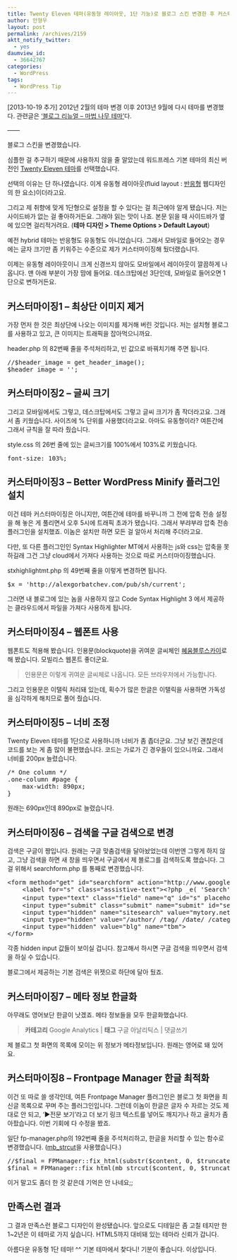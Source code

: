 ```yaml
---
title: Twenty Eleven 테마(유동형 레이아웃, 1단 가능)로 블로그 스킨 변경한 후 커스터마이징 했습니다
author: 안형우
layout: post
permalink: /archives/2159
aktt_notify_twitter:
  - yes
daumview_id:
  - 36642767
categories:
  - WordPress
tags:
  - WordPress Tip
---
```

[2013-10-19 추가] 2012년 2월의 테마 변경 이후 2013년 9월에 다시 테마를 변경했다. 관련글은 [&#8216;블로그 리뉴얼 – 마법 나무 테마&#8217;][1]다.

&#8212;&#8212;

블로그 스킨을 변경했습니다.

심플한 걸 추구하기 때문에 사용하지 않을 줄 알았는데 워드프레스 기본 테마의 최신 버전인 [Twenty Eleven 테마][2]를 선택했습니다.

선택의 이유는 단 하나였습니다. 이게 유동형 레이아웃(fluid layout : [반응형][3] 웹디자인의 한 요소)이더라고요.

그리고 제 취향에 맞게 1단형으로 설정을 할 수 있다는 걸 최근에야 알게 됐습니다. 저는 사이드바가 없는 걸 좋아하거든요. 그래야 읽는 맛이 나죠. 본문 읽을 때 사이드바가 옆에 있으면 걸리적거려요. (**테마 디자인 > Theme Options > Default Layout**)

예전 hybrid 테마는 반응형도 유동형도 아니었습니다. 그래서 모바일로 들어오는 경우에는 글자 크기만 좀 키워주는 수준으로 제가 커스터마이징해 뒀더랬습니다.

이제는 유동형 레이아웃이니 크게 신경쓰지 않아도 모바일에서 레이아웃이 깔끔하게 나옵니다. 맨 아래 부분이 가장 맘에 들어요. 데스크탑에선 3단인데, 모바일로 들어오면 1단으로 변하거든요.

## 커스터마이징1 &#8211; 최상단 이미지 제거

가장 먼저 한 것은 최상단에 나오는 이미지를 제거해 버린 것입니다. 저는 설치형 블로그를 사용하고 있고, 큰 이미지는 트래픽을 잡아먹으니까요.

header.php 의 82번째 줄을 주석처리하고, 빈 값으로 바꿔치기해 주면 됩니다.

<pre class="brush: php; gutter: true; first-line: 82">//$header_image = get_header_image();
$header_image = &#039;&#039;;</pre>

## 커스터마이징2 &#8211; 글씨 크기

그리고 모바일에서도 그렇고, 데스크탑에서도 그렇고 글씨 크기가 좀 작더라고요. 그래서 좀 키웠습니다. 사이즈에 % 단위를 사용했더라고요. 아마도 유동형이라? 여튼간에 그래서 규칙을 잘 따라 줬습니다.

style.css 의 26번 줄에 있는 글씨크기를 100%에서 103%로 키웠습니다.

<pre class="brush: css; gutter: true; first-line: 26">font-size: 103%;</pre>

<h2 class="brush: css; gutter: true; first-line: 26">
  커스터마이징3 &#8211; Better WordPress Minify 플러그인 설치
</h2>

<p class="brush: css; gutter: true; first-line: 26">
  이건 테마 커스터마이징은 아니지만, 여튼간에 테마를 바꾸니까 그 전에 압축 전송 설정을 해 놓은 게 풀리면서 오후 5시에 트래픽 초과가 됐습니다. 그래서 부랴부랴 압축 전송 플러그인을 설치했죠. 이놈은 설치만 하면 모든 걸 알아서 처리해 주더라고요.
</p>

<p class="brush: css; gutter: true; first-line: 26">
  다만, 또 다른 플러그인인 Syntax Highlighter MT에서 사용하는 js와 css는 압축을 못하길래 그건 그냥 cloud에서 가져다 사용하는 것으로 따로 커스터마이징했습니다.
</p>

<p class="brush: css; gutter: true; first-line: 26">
  stxhighlightmt.php 의 49번째 줄을 이렇게 변경하면 됩니다.
</p>

<pre class="brush: php; gutter: true; first-line: 49">$x = &#039;http://alexgorbatchev.com/pub/sh/current&#039;;</pre>

<p class="brush: php; gutter: true; first-line: 49">
  그러면 내 블로그에 있는 놈을 사용하지 않고 Code Syntax Highlight 3 에서 제공하는 클라우드에서 파일을 가져다 사용하게 됩니다.
</p>

<h2 class="brush: php; gutter: true; first-line: 49">
  커스터마이징4 &#8211; 웹폰트 사용
</h2>

<p class="brush: php; gutter: true; first-line: 49">
  웹폰트도 적용해 봤습니다. 인용문(blockquote)을 귀여운 글씨체인 <a href="http://api.mobilis.co.kr/webfonts/font_usage.html?fontface=HeummBlueSkyWeb">혜움블루스카이</a>로 해 봤습니다. 모빌리스 웹폰트 좋더군요.
</p>

> <p class="brush: php; gutter: true; first-line: 49">
>   인용문은 이렇게 귀여운 글씨체로 나옵니다. 모든 브라우저에서 가능합니다.
> </p>

<p class="brush: php; gutter: true; first-line: 49">
  그리고 인용문은 이탤릭 처리돼 있는데, 획수가 많은 한글은 이탤릭을 사용하면 가독성을 심각하게 해치므로 풀어 줬습니다.
</p>

<h2 class="brush: php; gutter: true; first-line: 49">
  커스터마이징5 &#8211; 너비 조정
</h2>

<p class="brush: php; gutter: true; first-line: 49">
  Twenty Eleven 테마를 1단으로 사용하니까 너비가 좀 좁더군요. 그냥 보긴 괜찮은데 코드를 보는 게 좀 많이 불편했습니다. 코드는 가로가 긴 경우들이 있으니까요. 그래서 너비를 200px 늘렸습니다.
</p>

<pre class="brush: css; gutter: true; first-line: 193">/* One column */
.one-column #page {
	max-width: 890px;
}</pre>

<p class="brush: php; gutter: true; first-line: 49">
  원래는 690px인데 890px로 늘렸습니다.
</p>

<h2 class="brush: php; gutter: true; first-line: 49">
  커스터마이징6 &#8211; 검색을 구글 검색으로 변경
</h2>

<p class="brush: php; gutter: true; first-line: 49">
  검색은 구글이 짱입니다. 원래는 구글 맞춤검색을 달아놨었는데 이번엔 그렇게 하지 않고, 그냥 검색을 하면 새 창을 띄우면서 구글에서 제 블로그를 검색하도록 했습니다. 그걸 위해서 searchform.php 를 통째로 변경했습니다.
</p>

<pre class="brush: html; gutter: true; first-line: 1">&lt;form method="get" id="searchform" action="http://www.google.co.kr/search" target="_blank"&gt;
	&lt;label for="s" class="assistive-text"&gt;&lt;?php _e( &#039;Search&#039;, &#039;twentyeleven&#039; ); ?&gt;&lt;/label&gt;
	&lt;input type="text" class="field" name="q" id="s" placeholder="&lt;?php esc_attr_e( &#039;검색&#039;, &#039;twentyeleven&#039; ); ?&gt;" /&gt;
	&lt;input type="submit" class="submit" name="submit" id="searchsubmit" value="&lt;?php esc_attr_e( &#039;Search&#039;, &#039;twentyeleven&#039; ); ?&gt;" /&gt;
	&lt;input type="hidden" name="sitesearch" value="mytory.net/archives/"&gt;
	&lt;input type="hidden" value="/author/ /tag/ /date/ /category/" name="as_eq"&gt;
	&lt;input type="hidden" value="blg" name="tbm"&gt;
&lt;/form&gt;</pre>

<p class="brush: php; gutter: true; first-line: 49">
  각종 hidden input 값들이 보이실 겁니다. 참고해서 하시면 구글 검색을 띄우면서 검색을 하실 수 있습니다.
</p>

<p class="brush: php; gutter: true; first-line: 49">
  블로그에서 제공하는 기본 검색은 위젯으로 하단에 달아 뒀죠.
</p>

<h2 class="brush: php; gutter: true; first-line: 49">
  커스터마이징7 &#8211; 메타 정보 한글화
</h2>

<p class="brush: php; gutter: true; first-line: 49">
  아무래도 영어보단 한글이 낫겠죠. 메타 정보들을 모두 한글화했습니다.
</p>

> <p class="brush: php; gutter: true; first-line: 49">
>   <strong>카테고리</strong> Google Analytics | <strong>태그</strong> 구글 아날리틱스 | 댓글쓰기
> </p>

<p class="brush: php; gutter: true; first-line: 49">
  제 블로그 첫 화면의 목록에 모이는 위 정보가 메타정보입니다. 원래는 영어로 돼 있어요.
</p>

<h2 class="brush: php; gutter: true; first-line: 49">
  커스터마이징8 &#8211; Frontpage Manager 한글 최적화
</h2>

<p class="brush: php; gutter: true; first-line: 49">
  이건 또 따로 쓸 생각인데, 여튼 Frontpage Manager 플러그인은 블로그 첫 화면을 최신글 목록으로 꾸며 주는 플러그인입니다. 그런데 이놈이 한글은 글자 수 자르는 것도 제대로 안 되고, &#8216;▶전문 보기&#8217;라고 더 보기 링크 텍스트를 넣어도 깨지기나 하고 골치가 좀 아팠습니다. 이번 기회에 다 수정을 봤죠.
</p>

<p class="brush: php; gutter: true; first-line: 49">
  일단 fp-manager.php의 192번째 줄을 주석처리하고, 한글을 처리할 수 있는 함수로 변경했습니다. (<a title="[PHP] 문자열 자르고 말줄임표 붙이는 함수" href="http://mytory.net/archives/1036">mb_strcut</a>을 사용했습니다.)
</p>

<pre class="brush: php; first-line: 192">//$final = FPManager::fix_html(substr($content, 0, $truncate), $ending);
$final = FPManager::fix_html(mb_strcut($content, 0, $truncate, &#039;utf-8&#039;), $ending);</pre>

<p class="brush: php; gutter: true; first-line: 192">
  이거 말고도 좀더 한 것 같은데 기억은 안 나네요;;
</p>

<h2 class="brush: php; gutter: true; first-line: 192">
  만족스런 결과
</h2>

그 결과 만족스런 블로그 디자인이 완성됐습니다. 앞으로도 디테일은 좀 고칠 테지만 한 1~2년은 이 테마로 가지 싶습니다. HTML5까지 대비돼 있는 테마라 신뢰가 갑니다.

아름다운 유동형 1단 테마! ^^ 기본 테마에서 찾다니! 기분이 좋습니다. 이상입니다.

 [1]: http://mytory.net/archives/10961
 [2]: http://wordpress.org/extend/themes/twentyeleven
 [3]: http://hyeonseok.com/soojung/webstandards/2011/02/05/638.html